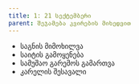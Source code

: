 ```yaml
---
title: 1: 21 სექტემბერი
parent: შეჯამება კვირების მიხედვით
---
```


- საგნის მიმოხილვა
- საიტის გამოყენება
- სამუშაო გარემოს გამართვა
- კარელის შესავალი